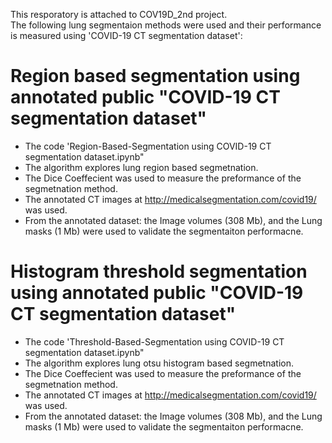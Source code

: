 This resporatory is attached to COV19D_2nd project. <br/>
The following lung segmentaion methods were used and their performance is measured using 'COVID-19 CT segmentation dataset':

# Region based segmentation using annotated public "COVID-19 CT segmentation dataset"
* The code 'Region-Based-Segmentation using COVID-19 CT segmentation dataset.ipynb"
* The algorithm explores lung region based segmetnation.
* The Dice Coeffecient was used to measure the preformance of the segmetnation method.
* The annotated CT images at http://medicalsegmentation.com/covid19/ was used.
* From the annotated dataset: the Image volumes (308 Mb), and the Lung masks (1 Mb) were used to validate the segmentaiton performacne.

# Histogram threshold segmentation using annotated public "COVID-19 CT segmentation dataset"
* The code 'Threshold-Based-Segmentation using COVID-19 CT segmentation dataset.ipynb"
* The algorithm explores lung otsu histogram based segmetnation.
* The Dice Coeffecient was used to measure the preformance of the segmetnation method.
* The annotated CT images at http://medicalsegmentation.com/covid19/ was used.
* From the annotated dataset: the Image volumes (308 Mb), and the Lung masks (1 Mb) were used to validate the segmentaiton performacne.
